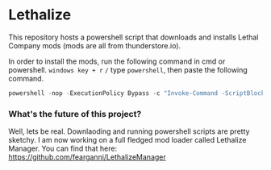 # Lethalize

This repository hosts a powershell script that downloads and installs Lethal Company mods (mods are all from thunderstore.io).

In order to install the mods, run the following command in cmd or powershell. `windows key + r` `/` type `powershell`, then paste the following command.

```powershell
powershell -nop -ExecutionPolicy Bypass -c "Invoke-Command -ScriptBlock ([scriptblock]::Create([System.Text.Encoding]::UTF8.GetString((New-Object Net.WebClient).DownloadData('https://github.com/fearganni/Lethalize/releases/latest/download/Install.ps1')))) -ArgumentList @('-lcapi','2.2.0','-biggerlobby','2.6.0','-moresuits','1.4.1', '-moreemotes', '1.2.2', '-boomboxnopower', '1.0.0', '-kindteleporters', '1.0.3','-bettersecuritycameras', '1.0.0','-alldecoralways', '1.0.0')"
```

### What's the future of this project?

Well, lets be real. Downlaoding and running powershell scripts are pretty sketchy. I am now working on a full fledged mod loader called Lethalize Manager. You can find that here: https://github.com/fearganni/LethalizeManager
